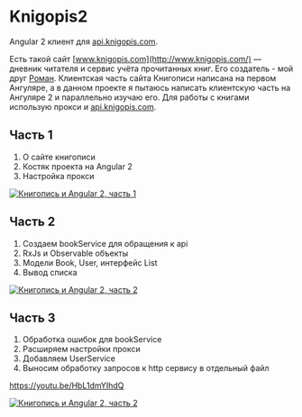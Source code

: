 # Knigopis2

Angular 2 клиент для [api.knigopis.com](https://github.com/knigopis/api.knigopis.com).

Есть такой сайт [www.knigopis.com](http://www.knigopis.com/) — дневник читателя и сервис учёта прочитанных книг. Его создатель - мой друг [Роман](http://github.com/rnixik). Клиентская часть сайта Книгописи написана на первом Ангуляре, а в данном проекте я пытаюсь написать клиентскую часть на Ангуляре 2 и параллельно изучаю его. Для работы с книгами использую прокси и [api.knigopis.com](https://github.com/knigopis/api.knigopis.com).

## Часть 1

1) О сайте книгописи
2) Костяк проекта на Angular 2
3) Настройка прокси

[![Книгопись и Angular 2, часть 1](http://img.youtube.com/vi/yC49u1Y5faE/0.jpg)](http://www.youtube.com/watch?v=yC49u1Y5faE "Книгопись и Angular 2, часть 1")

## Часть 2

1) Создаем bookService для обращения к api
2) RxJs и Observable объекты
4) Модели Book, User, интерфейс List
3) Вывод списка

[![Книгопись и Angular 2, часть 2](http://img.youtube.com/vi/TSANCWd1kNk/0.jpg)](http://www.youtube.com/watch?v=TSANCWd1kNk "Книгопись и Angular 2, часть 2")


## Часть 3

1) Обработка ошибок для bookService
2) Расширяем настройки прокси
4) Добавляем UserService
3) Выносим обработку запросов к http сервису в отдельный файл

https://youtu.be/HbL1dmYIhdQ

[![Книгопись и Angular 2, часть 2](http://img.youtube.com/vi/HbL1dmYIhdQ/0.jpg)](http://www.youtube.com/watch?v=HbL1dmYIhdQ "Книгопись и Angular 2, часть 3")
